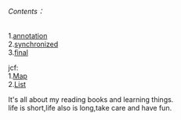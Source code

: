 ###### Contents：
1.[annotation](https://github.com/dchack/java_read_learn/blob/master/java/base/annotation.md)   
2.[synchronized](https://github.com/dchack/java_read_learn/blob/master/java/base/synchronized.md)  
3.[final](https://github.com/dchack/java_read_learn/blob/master/java/base/final.md)

jcf:  
1.[Map](https://github.com/dchack/java_read_learn/blob/master/java/Java%20Collections%20Framework/Map.md)  
2.[List](https://github.com/dchack/java_read_learn/blob/master/java/Java%20Collections%20Framework/List.md)  

It's all about my reading books and learning things.   
life is short,life also is long,take care and have fun.
